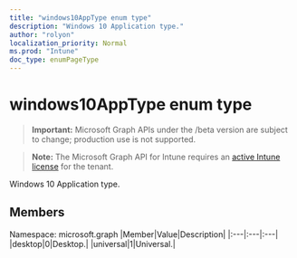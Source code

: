 ```yaml
---
title: "windows10AppType enum type"
description: "Windows 10 Application type."
author: "rolyon"
localization_priority: Normal
ms.prod: "Intune"
doc_type: enumPageType
---
```


# windows10AppType enum type

> **Important:** Microsoft Graph APIs under the /beta version are subject to change; production use is not supported.

> **Note:** The Microsoft Graph API for Intune requires an [active Intune license](https://go.microsoft.com/fwlink/?linkid=839381) for the tenant.

Windows 10 Application type.

## Members

Namespace: microsoft.graph
|Member|Value|Description|
|:---|:---|:---|
|desktop|0|Desktop.|
|universal|1|Universal.|



